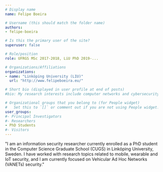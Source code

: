 ```yaml
---
# Display name
name: Felipe Boeira

# Username (this should match the folder name)
authors:
- felipe-boeira

# Is this the primary user of the site?
superuser: false

# Role/position
role: UFRGS MSc 2017-2018, LiU PhD 2019-...

# Organizations/Affiliations
organizations:
- name: "Linköping University (LIU)"
  url: "http://www.felipeboeira.eu/"

# Short bio (displayed in user profile at end of posts)
#bio: My research interests include computer networks and cybersecurity.

# Organizational groups that you belong to (for People widget)
#   Set this to `[]` or comment out if you are not using People widget.
user_groups:
#- Principal Investigators
#- Researchers
- PhD Students
#- Visitors
---
```


"I am an information security researcher currently enrolled as a PhD student in the Computer Science Graduate School (CUGS) in Linköping University, Sweden. I have worked with research topics related to mobile, wearable and IoT security, and I am currently focused on Vehicular Ad Hoc Networks (VANETs) security."